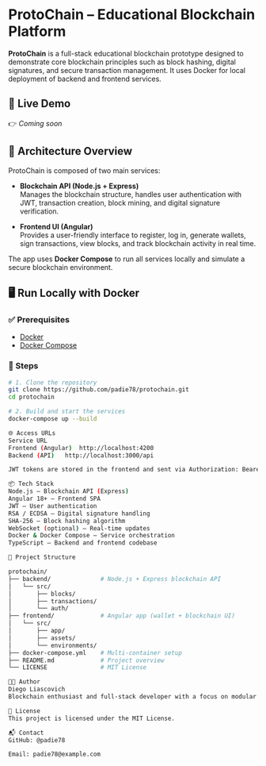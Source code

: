 # ProtoChain – Educational Blockchain Platform

**ProtoChain** is a full-stack educational blockchain prototype designed to demonstrate core blockchain principles such as block hashing, digital signatures, and secure transaction management. It uses Docker for local deployment of backend and frontend services.

## 🔗 Live Demo

👉 *Coming soon*  

## 🧩 Architecture Overview

ProtoChain is composed of two main services:

- **Blockchain API (Node.js + Express)**  
  Manages the blockchain structure, handles user authentication with JWT, transaction creation, block mining, and digital signature verification.

- **Frontend UI (Angular)**  
  Provides a user-friendly interface to register, log in, generate wallets, sign transactions, view blocks, and track blockchain activity in real time.

The app uses **Docker Compose** to run all services locally and simulate a secure blockchain environment.

## 🖥️ Run Locally with Docker

### ✅ Prerequisites

- [Docker](https://www.docker.com/)
- [Docker Compose](https://docs.docker.com/compose/)

### 🚀 Steps

```bash
# 1. Clone the repository
git clone https://github.com/padie78/protochain.git
cd protochain

# 2. Build and start the services
docker-compose up --build

🌐 Access URLs
Service	URL
Frontend (Angular)	http://localhost:4200
Backend (API)	http://localhost:3000/api

JWT tokens are stored in the frontend and sent via Authorization: Bearer headers to the API.

📦 Tech Stack
Node.js – Blockchain API (Express)
Angular 18+ – Frontend SPA
JWT – User authentication
RSA / ECDSA – Digital signature handling
SHA-256 – Block hashing algorithm
WebSocket (optional) – Real-time updates
Docker & Docker Compose – Service orchestration
TypeScript – Backend and frontend codebase

📁 Project Structure

protochain/
├── backend/              # Node.js + Express blockchain API
│   └── src/
│       ├── blocks/
│       ├── transactions/
│       └── auth/
├── frontend/             # Angular app (wallet + blockchain UI)
│   └── src/
│       ├── app/
│       ├── assets/
│       └── environments/
├── docker-compose.yml    # Multi-container setup
├── README.md             # Project overview
└── LICENSE               # MIT License

👨‍💻 Author
Diego Liascovich
Blockchain enthusiast and full-stack developer with a focus on modular architectures, security, and decentralized systems.

📄 License
This project is licensed under the MIT License.

📬 Contact
GitHub: @padie78

Email: padie78@example.com